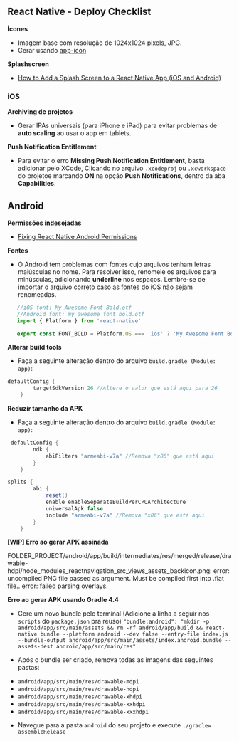 ## React Native - Deploy Checklist

**Ícones**
- Imagem base com resolução de 1024x1024 pixels, JPG.
- Gerar usando [app-icon](https://www.npmjs.com/package/app-icon)

**Splashscreen**
- [How to Add a Splash Screen to a React Native App (iOS and Android)](https://medium.com/handlebar-labs/how-to-add-a-splash-screen-to-a-react-native-app-ios-and-android-30a3cec835ae)


### iOS
**Archiving de projetos**
- Gerar IPAs universais (para iPhone e iPad) para evitar problemas de __auto scaling__ ao usar o app em tablets.

**Push Notification Entitlement**
- Para evitar o erro __Missing  Push Notification Entitlement__, basta adicionar pelo XCode, Clicando no arquivo
`.xcodeproj` ou `.xcworkspace` do projetoe marcando __ON__ na opção __Push Notifications__, dentro da aba __Capabilities__.

## Android

**Permissões indesejadas**
- [Fixing React Native Android Permissions](https://medium.com/@applification/fixing-react-native-android-permissions-9e78996e9865)

**Fontes**
- O Android tem problemas com fontes cujo arquivos tenham letras maiúsculas no nome. Para resolver isso,
renomeie os arquivos para minúsculas, adicionando __underline__ nos espaços. Lembre-se de importar o arquivo
correto caso as fontes do iOS não sejam renomeadas.

```js
   //iOS font: My Awesome Font Bold.otf
   //Android font: my_awesome_font_bold.otf
   import { Platform } from 'react-native'

   export const FONT_BOLD = Platform.OS === 'ios' ? 'My Awesome Font Bold' : 'my_awesome_font_bold'
```

**Alterar build tools**
- Faça a seguinte alteração dentro do arquivo `build.gradle (Module: app)`:

```gradle
defaultConfig {
        targetSdkVersion 26 //Altere o valor que está aqui para 26
    }
```

**Reduzir tamanho da APK**
- Faça a seguinte alteração dentro do arquivo `build.gradle (Module: app)`:

```gradle
 defaultConfig {
        ndk {
            abiFilters "armeabi-v7a" //Remova "x86" que está aqui
        }
    }

splits {
        abi {
            reset()
            enable enableSeparateBuildPerCPUArchitecture
            universalApk false 
            include "armeabi-v7a" //Remova "x86" que está aqui
        }
    }
```

**[WIP] Erro ao gerar APK assinada**

FOLDER_PROJECT/android/app/build/intermediates/res/merged/release/drawable-hdpi/node_modules_reactnavigation_src_views_assets_backicon.png: error: uncompiled PNG file passed as argument. Must be compiled first into .flat file..
error: failed parsing overlays.


**Erro ao gerar APK usando Gradle 4.4**
- Gere um novo bundle pelo terminal (Adicione a linha a seguir nos `scripts` do `package.json` pra reuso)
`"bundle:android": "mkdir -p android/app/src/main/assets && rm -rf android/app/build && react-native bundle --platform android --dev false --entry-file index.js --bundle-output android/app/src/main/assets/index.android.bundle --assets-dest android/app/src/main/res"`

- Após o bundle ser criado, remova todas as imagens das seguintes pastas:
* `android/app/src/main/res/drawable-mdpi`
* `android/app/src/main/res/drawable-hdpi`
* `android/app/src/main/res/drawable-xhdpi`
* `android/app/src/main/res/drawable-xxhdpi`
* `android/app/src/main/res/drawable-xxxhdpi`

- Navegue para a pasta `android` do seu projeto e execute `./gradlew assembleRelease`

